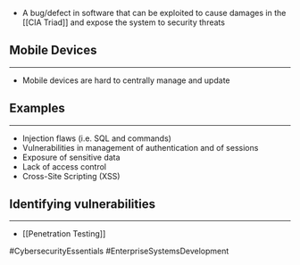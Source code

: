 - A bug/defect in software that can be exploited to cause damages in the [[CIA Triad]] and expose the system to security threats

## Mobile Devices
---
- Mobile devices are hard to centrally manage and update

## Examples
---
- Injection flaws (i.e. SQL and commands)
- Vulnerabilities in management of authentication and of sessions
- Exposure of sensitive data
- Lack of access control
- Cross-Site Scripting (XSS)

## Identifying vulnerabilities 
---
- [[Penetration Testing]]

#CybersecurityEssentials 
#EnterpriseSystemsDevelopment 